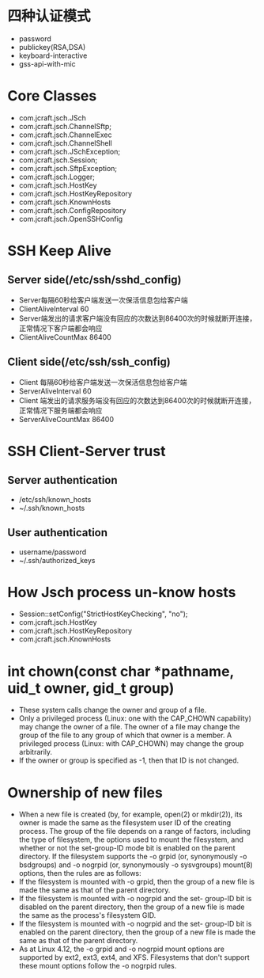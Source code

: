 # 四种认证模式
- password
- publickey(RSA,DSA)
- keyboard-interactive
- gss-api-with-mic

# Core Classes
- com.jcraft.jsch.JSch
- com.jcraft.jsch.ChannelSftp;
- com.jcraft.jsch.ChannelExec
- com.jcraft.jsch.ChannelShell
- com.jcraft.jsch.JSchException;
- com.jcraft.jsch.Session;
- com.jcraft.jsch.SftpException;
- com.jcraft.jsch.Logger;
- com.jcraft.jsch.HostKey
- com.jcraft.jsch.HostKeyRepository
- com.jcraft.jsch.KnownHosts
- com.jcraft.jsch.ConfigRepository
- com.jcraft.jsch.OpenSSHConfig

# SSH Keep Alive
## Server side(/etc/ssh/sshd_config)
- Server每隔60秒给客户端发送一次保活信息包给客户端
- ClientAliveInterval 60
- Server端发出的请求客户端没有回应的次数达到86400次的时候就断开连接，正常情况下客户端都会响应
- ClientAliveCountMax 86400
## Client side(/etc/ssh/ssh_config)
- Client 每隔60秒给客户端发送一次保活信息包给客户端
- ServerAliveInterval 60
- Client 端发出的请求服务端没有回应的次数达到86400次的时候就断开连接，正常情况下服务端都会响应
- ServerAliveCountMax 86400

# SSH Client-Server trust
## Server authentication
- /etc/ssh/known_hosts
- ~/.ssh/known_hosts
## User authentication
- username/password
- ~/.ssh/authorized_keys

# How Jsch process un-know hosts
- Session::setConfig("StrictHostKeyChecking", "no");
- com.jcraft.jsch.HostKey
- com.jcraft.jsch.HostKeyRepository
- com.jcraft.jsch.KnownHosts

# int chown(const char *pathname, uid_t owner, gid_t group)
- These system calls change the owner and group of a file.
- Only a privileged process (Linux: one with the CAP_CHOWN capability) may change the owner of a file.  The owner of a file may change the group of the file to any group of which that owner is a member.  A privileged process (Linux: with CAP_CHOWN) may change the group arbitrarily.
- If the owner or group is specified as -1, then that ID is not changed.

# Ownership of new files
- When a new file is created (by, for example, open(2) or mkdir(2)), its owner is made the same as the filesystem user ID of the creating process.  The group of the file depends on a range of factors, including the type of filesystem, the options used to mount the filesystem, and whether or not the set-group-ID mode bit is enabled on the parent directory.  If the filesystem supports the -o grpid (or, synonymously -o bsdgroups) and -o nogrpid (or, synonymously -o sysvgroups) mount(8) options, then the rules are as follows:
- If the filesystem is mounted with -o grpid, then the group of a new file is made the same as that of the parent directory.
- If the filesystem is mounted with -o nogrpid and the set- group-ID bit is disabled on the parent directory, then the group of a new file is made the same as the process's filesystem GID.
- If the filesystem is mounted with -o nogrpid and the set- group-ID bit is enabled on the parent directory, then the group of a new file is made the same as that of the parent directory.
- As at Linux 4.12, the -o grpid and -o nogrpid mount options are supported by ext2, ext3, ext4, and XFS.  Filesystems that don't support these mount options follow the -o nogrpid rules.
